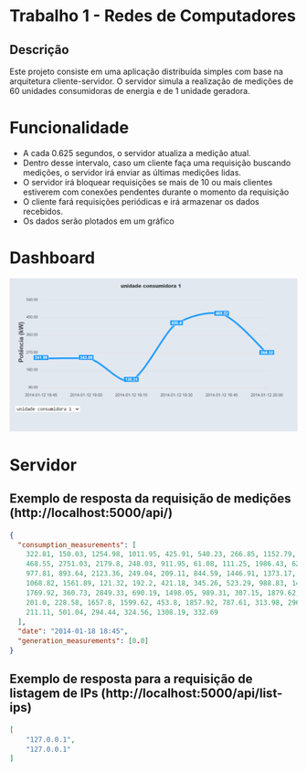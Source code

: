 # Trabalho 1 - Redes de Computadores

## Descrição

Este projeto consiste em uma aplicação distribuída simples com base na arquitetura cliente-servidor. O servidor simula a realização de medições de 60 unidades consumidoras de energia e de 1 unidade geradora.

# Funcionalidade

- A cada 0.625 segundos, o servidor atualiza a medição atual.
- Dentro desse intervalo, caso um cliente faça uma requisição buscando medições, o servidor irá enviar as últimas medições lidas.
- O servidor irá bloquear requisições se mais de 10 ou mais clientes estiverem com conexões pendentes durante o momento da requisição
- O cliente fará requisições periódicas e irá armazenar os dados recebidos.
- Os dados serão plotados em um gráfico

# Dashboard

![Alt text](image.png)

# Servidor

## Exemplo de resposta da requisição de medições (http://localhost:5000/api/)

```json
{
  "consumption_measurements": [
    322.81, 150.03, 1254.98, 1011.95, 425.91, 540.23, 266.85, 1152.79, 192.12,
    468.55, 2751.03, 2179.8, 248.03, 911.95, 61.08, 111.25, 1986.43, 624.67,
    977.81, 893.64, 2123.36, 249.04, 209.11, 844.59, 1446.91, 1373.17, 334.91,
    1068.82, 1561.89, 121.32, 192.2, 421.18, 345.26, 523.29, 988.83, 1485.23,
    1769.92, 360.73, 2849.33, 690.19, 1498.05, 989.31, 307.15, 1879.62, 1846.58,
    201.0, 228.58, 1657.8, 1599.62, 453.8, 1857.92, 787.61, 313.98, 296.8,
    211.11, 501.04, 294.44, 324.56, 1308.19, 332.69
  ],
  "date": "2014-01-18 18:45",
  "generation_measurements": [0.0]
}
```

## Exemplo de resposta para a requisição de listagem de IPs (http://localhost:5000/api/list-ips)

```Json
[
	"127.0.0.1",
	"127.0.0.1"
]
```

